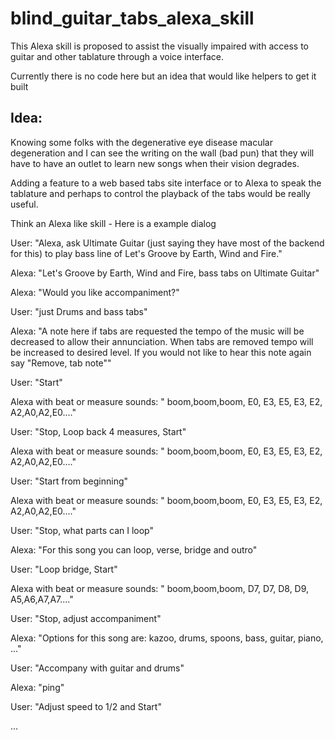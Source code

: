 # blind_guitar_tabs_alexa_skill
This Alexa skill is proposed to assist the visually impaired with access to guitar and other tablature through a voice interface.

Currently there is no code here but an idea that would like helpers to get it built

## Idea:
Knowing some folks with the degenerative eye disease macular degeneration and I can see the writing on the wall (bad pun) that they will have to have an outlet to learn new songs when their vision degrades.

Adding a feature to a web based tabs site interface or to Alexa to speak the tablature and perhaps to control the playback of the tabs would be really useful.

Think an Alexa like skill - Here is a example dialog

User: "Alexa, ask Ultimate Guitar (just saying they have most of the backend for this) to play bass line of Let's Groove by Earth, Wind and Fire."

Alexa: "Let's Groove by Earth, Wind and Fire, bass tabs on Ultimate Guitar"

Alexa: "Would you like accompaniment?"

User: "just Drums and bass tabs"

Alexa: "A note here if tabs are requested the tempo of the music will be decreased to allow their annunciation.  When tabs are removed tempo will be increased to desired level. If you would not like to hear this note again say "Remove, tab note""

User: "Start"

Alexa with beat or measure sounds: " boom,boom,boom, E0, E3, E5, E3, E2, A2,A0,A2,E0...."

User: "Stop, Loop back 4 measures, Start"

Alexa with beat or measure sounds: " boom,boom,boom, E0, E3, E5, E3, E2, A2,A0,A2,E0...."

User: "Start from beginning"

Alexa with beat or measure sounds: " boom,boom,boom, E0, E3, E5, E3, E2, A2,A0,A2,E0...."

User: "Stop, what parts can I loop"

Alexa: "For this song you can loop, verse, bridge and outro"

User: "Loop bridge, Start"

Alexa with beat or measure sounds: " boom,boom,boom, D7, D7, D8, D9, A5,A6,A7,A7...."

User: "Stop, adjust accompaniment"

Alexa: "Options for this song are:  kazoo, drums, spoons, bass, guitar, piano, ..."

User: "Accompany with guitar and drums"

Alexa: "ping"

User: "Adjust speed to 1/2 and Start"

...
